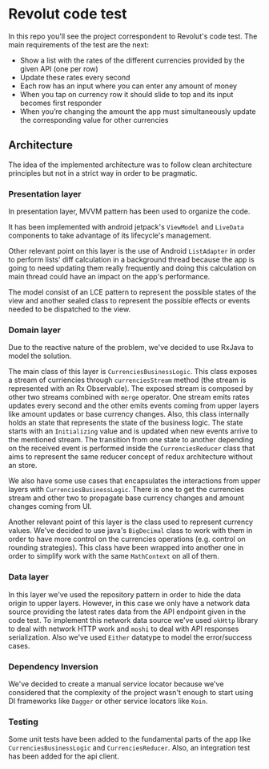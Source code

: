 # Revolut code test

In this repo you'll see the project correspondent to Revolut's code test. The main requirements of the test are the next:

* Show a list with the rates of the different currencies provided by the given API (one per row)
* Update these rates every second
* Each row has an input where you can enter any amount of money
* When you tap on currency row it should slide to top and its input becomes first responder
* When you’re changing the amount the app must simultaneously update the corresponding value for other currencies


## Architecture
The idea of the implemented architecture was to follow clean architecture principles but not in a strict way in order to be pragmatic.

### Presentation layer
In presentation layer, MVVM pattern has been used to organize the code.

It has been implemented with android jetpack's `ViewModel` and `LiveData` components to take advantage of its lifecycle's management.

Other relevant point on this layer is the use of Android `ListAdapter` in order to perform lists' diff calculation in a background thread because the app is going to need updating them really frequently and doing this calculation on main thread could have an impact on the app's performance.

The model consist of an LCE pattern to represent the possible states of the view and another sealed class to represent the possible effects or events needed to be dispatched to the view.

### Domain layer
Due to the reactive nature of the problem, we've decided to use RxJava to model the solution. 

The main class of this layer is `CurrenciesBusinessLogic`. This class exposes a stream of curriencies through `currenciesStream` method (the stream is represented with an Rx Observable). The exposed stream is composed by other two streams combined with `merge` operator. One stream emits rates updates every second and the other emits events coming from upper layers like amount updates or base currency changes. Also, this class internally holds an state that represents the state of the business logic. The state starts with an `Initializing` value and is updated when new events arrive to the mentioned stream. The transition from one state to another depending on the received event is performed inside the `CurrenciesReducer` class that aims to represent the same reducer concept of redux architecture without an store. 

We also have some use cases that encapsulates the interactions from upper layers with `CurrenciesBusinessLogic`. There is one to get the currencies stream and other two to propagate base currency changes and amount changes coming from UI.

Another relevant point of this layer is the class used to represent currency values. We've decided to use java's `BigDecimal` class to work with them in order to have more control on the currencies operations (e.g. control on rounding strategies). This class have been wrapped into another one in order to simplify work with the same `MathContext` on all of them.

### Data layer
In this layer we've used the repository pattern in order to hide the data origin to upper layers. However, in this case we only have a network data source providing the latest rates data from the API endpoint given in the code test. To implement this network data source we've used `okHttp` library to deal with network HTTP work and `moshi` to deal with API responses serialization. Also we've used `Either` datatype to model the error/success cases.

### Dependency Inversion
We've decided to create a manual service locator because we've considered that the complexity of the project wasn't enough to start using DI frameworks like `Dagger` or other service locators like `Koin`.

### Testing
Some unit tests have been added to the fundamental parts of the app like `CurrenciesBusinessLogic` and `CurrenciesReducer`. Also, an integration test has been added for the api client.
